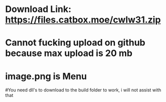 # Download Link: https://files.catbox.moe/cwlw31.zip
# Cannot fucking upload on github because max upload is 20 mb
# image.png is Menu
#You need dll's to download to the build folder to work, i will not assist with that

